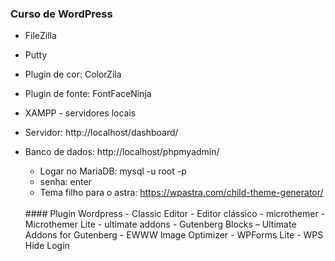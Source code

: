 ### Curso de WordPress

- FileZilla
- Putty
- Plugin de cor: ColorZila
- Plugin de fonte: FontFaceNinja
- XAMPP - servidores locais

- Servidor: http://localhost/dashboard/ <br>
- Banco de dados: http://localhost/phpmyadmin/ <br>
  - Logar no MariaDB: mysql -u root -p <br>
  - senha: enter <br>
  - Tema filho para o astra: https://wpastra.com/child-theme-generator/
  <br>
  #### Plugin Wordpress
  - Classic Editor - Editor clássico
  - microthemer - Microthemer Lite
  - ultimate addons - Gutenberg Blocks – Ultimate Addons for Gutenberg
  - EWWW Image Optimizer
  - WPForms Lite 
  - WPS Hide Login
  
